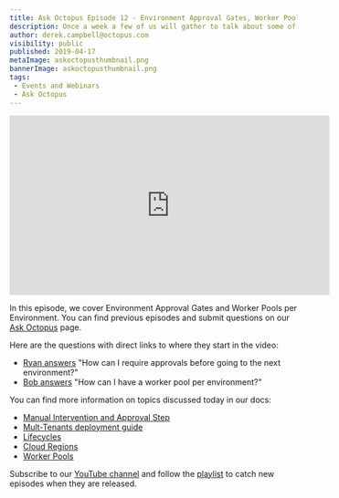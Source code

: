 ```yaml
---
title: Ask Octopus Episode 12 - Environment Approval Gates, Worker Pools Per Environment
description: Once a week a few of us will gather to talk about some of the most interesting questions we have gotten over the past week and how we went about solving them.
author: derek.campbell@octopus.com
visibility: public
published: 2019-04-17
metaImage: askoctopusthumbnail.png
bannerImage: askoctopusthumbnail.png
tags:
 - Events and Webinars
 - Ask Octopus
---
```


<iframe width="560" height="315" src="https://www.youtube.com/embed/giJ6eQQfHoU&t" frameborder="0" allowfullscreen></iframe>

In this episode, we cover Environment Approval Gates and Worker Pools per Environment. You can find previous episodes and submit questions on our [Ask Octopus](https://hello.octopus.com/ask-octopus) page.

Here are the questions with direct links to where they start in the video:

- [Ryan answers](https://www.youtube.com/watch?v=giJ6eQQfHoU&t=27s) "How can I require approvals before going to the next environment?"
- [Bob answers](https://www.youtube.com/watch?v=giJ6eQQfHoU&t=961s) "How can I have a worker pool per environment?"

You can find more information on topics discussed today in our docs:

- [Manual Intervention and Approval Step](https://octopus.com/docs/deployment-process/steps/manual-intervention-and-approvals)
- [Mult-Tenants deployment guide](https://octopus.com/docs/deployment-patterns/multi-tenant-deployments/multi-tenant-deployment-guide)
- [Lifecycles](https://octopus.com/docs/deployment-process/lifecycles)
- [Cloud Regions](https://octopus.com/docs/infrastructure/deployment-targets/cloud-regions)
- [Worker Pools](https://octopus.com/docs/infrastructure/workers/worker-pools)

Subscribe to our [YouTube channel](https://www.youtube.com/channel/UCURDSDCwx9ZiCMcLdc8d6Uw?sub_confirmation=1) and follow the [playlist](https://www.youtube.com/playlist?list=PLAGskdGvlaw3-cd9rPiwhwfUo7kDGnOBh) to catch new episodes when they are released.
